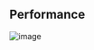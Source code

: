 ## Performance

![image](https://github.com/user-attachments/assets/750818dc-8a73-4fd3-848c-be77d17617e4)
